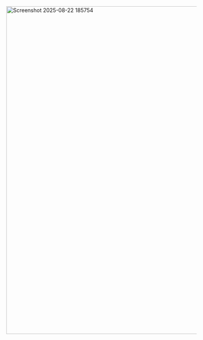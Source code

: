 <img width="1847" height="867" alt="Screenshot 2025-08-22 185754" src="https://github.com/user-attachments/assets/b9284883-f206-4ddc-8b6d-4cd70182a800" />
